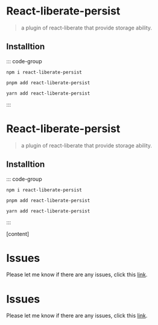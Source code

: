 # React-liberate-persist

> a plugin of react-liberate that provide storage ability.

## Installtion

::: code-group

```[npm]
npm i react-liberate-persist
```

```[pnpm]
pnpm add react-liberate-persist
```

```[yarn]
yarn add react-liberate-persist
```

:::

# React-liberate-persist

> a plugin of react-liberate that provide storage ability.

## Installtion

::: code-group

```[npm]
npm i react-liberate-persist
```

```[pnpm]
pnpm add react-liberate-persist
```

```[yarn]
yarn add react-liberate-persist
```

:::

[content]

# Issues

Please let me know if there are any issues, click this [link](https://github.com/savage181855/savage-libs/issues).


# Issues

Please let me know if there are any issues, click this [link](https://github.com/savage181855/savage-libs/issues).
